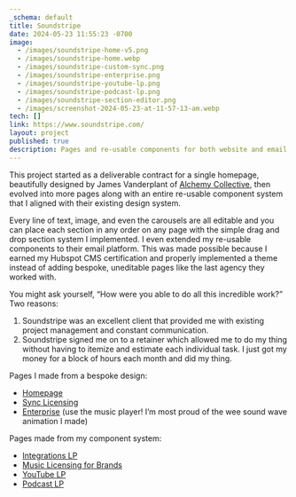 ```yaml
---
_schema: default
title: Soundstripe
date: 2024-05-23 11:55:23 -0700
image:
  - /images/soundstripe-home-v5.png
  - /images/soundstripe-home.webp
  - /images/soundstripe-custom-sync.png
  - /images/soundstripe-enterprise.png
  - /images/soundstripe-youtube-lp.png
  - /images/soundstripe-podcast-lp.png
  - /images/soundstripe-section-editor.png
  - /images/screenshot-2024-05-23-at-11-57-13-am.webp
tech: []
link: https://www.soundstripe.com/
layout: project
published: true
description: Pages and re-usable components for both website and email created in Hubspot.
---
```

This project started as a deliverable contract for a single homepage, beautifully designed by James Vanderplant of [Alchemy Collective](), then evolved into more pages along with an entire re-usable component system that I aligned with their existing design system.

Every line of text, image, and even the carousels are all editable and you can place each section in any order on any page with the simple drag and drop section system I implemented. I even extended my re-usable components to their email platform. This was made possible because I earned my Hubspot CMS certification and properly implemented a theme instead of adding bespoke, uneditable pages like the last agency they worked with.

You might ask yourself, “How were you able to do all this incredible work?” Two reasons:

1. Soundstripe was an excellent client that provided me with existing project management and constant communication.
2. Soundstripe signed me on to a retainer which allowed me to do my thing without having to itemize and estimate each individual task. I just got my money for a block of hours each month and did my thing.

Pages I made from a bespoke design:

* [Homepage](https://www.soundstripe.com/)
* [Sync Licensing](https://www.soundstripe.com/traditional-sync)
* [Enterprise](https://www.soundstripe.com/enterprise-licensing) (use the music player! I’m most proud of the wee sound wave animation I made)

Pages made from my component system:

* [Integrations LP](https://www.soundstripe.com/integrations)
* [Music Licensing for Brands](https://www.soundstripe.com/music-licensing-for-brands)
* [YouTube LP](https://www.soundstripe.com/youtube)
* [Podcast LP](https://www.soundstripe.com/podcasts)